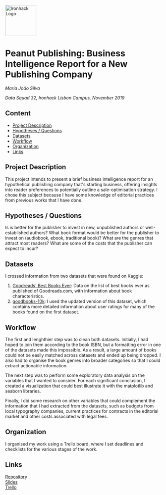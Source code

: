<img src="https://bit.ly/2VnXWr2" alt="Ironhack Logo" width="100"/>

# Peanut Publishing: Business Intelligence Report for a New Publishing Company
*Maria João Silva*

*Data Squad 32, Ironhack Lisbon Campus, November 2019*

## Content
- [Project Description](#project-description)
- [Hypotheses / Questions](#hypotheses-/-questions)
- [Datasets](#dataset)
- [Workflow](#workflow)
- [Organization](#organization)
- [Links](#links)

<a name="project-description"></a>

## Project Description
This project intends to present a brief business intelligence report for an hypothetical publishing company that's starting business, offering insights into reader preferences to potentially outline a sale-optimisation strategy. I chose this subject because I have some knowledge of editorial practices from previous works that I have done.

<a name="hypotheses-/-questions"></a>

## Hypotheses / Questions
Is is better for the publisher to invest in new, unpublished authors or well-established authors?
What book format would be better for the publisher to invest on (audiobook, ebook, traditional book)?
What are the genres that attract most readers?
What are some of the costs that the publisher can expect to incur?

<a name="dataset"></a>

## Datasets
I crossed information from two datasets that were found on Kaggle:
1) [Goodreads' Best Books Ever](https://www.kaggle.com/meetnaren/goodreads-best-books): Data on the list of best books ever as published of Goodreads.com, with information about book characteristics.
2) [goodbooks-10k](https://www.kaggle.com/zygmunt/goodbooks-10k): I used the updated version of this dataset, which contains more detailed information about user ratings for many of the books found on the first dataset.

<a name="workflow"></a>

## Workflow
The first and lenghthier step was to clean both datasets. Initially, I had hoped to join them according to the book ISBN, but a formatting error in one of the datasets made this impossible. As a result, a large amount of books could not be easily matched across datasets and ended up being dropped. I also had to organise the book genres into broader categories so that I could extract actionable information.

The next step was to perform some exploratory data analysis on the variables that I wanted to consider. For each significant conclusion, I created a visualization that could best illustrate it with the matplotlib and seaborn libraries.

Finally, I did some research on other variables that could complement the information that I had extracted from the datasets, such as budgets from local typography companies, current practices for contracts in the editorial market and other costs associated with legal fees.

<a name="organization"></a>

## Organization
I organised my work using a Trello board, where I set deadlines and checklists for the various stages of the work.

<a name="links"></a>

## Links

[Repository](https://github.com/mjvsilva/Project-Week-4/)  
[Slides](https://www.canva.com/design/DADseRDV2dw/_2_hzR80LjhU3WICNDwcjg/view?utm_content=DADseRDV2dw&utm_campaign=designshare&utm_medium=link&utm_source=sharebutton)  
[Trello](https://trello.com/b/utVt9RdT/project-week-4)  

